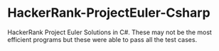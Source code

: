 # HackerRank-ProjectEuler-Csharp
HackerRank Project Euler Solutions in C#. These may not be the most efficient programs but these were able to pass all the test cases.
